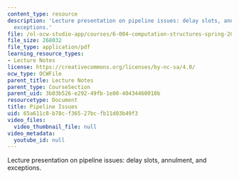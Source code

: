 ```yaml
---
content_type: resource
description: 'Lecture presentation on pipeline issues: delay slots, annulment, and
  exceptions.'
file: /ol-ocw-studio-app/courses/6-004-computation-structures-spring-2009/65a611c8b78cf36527bcfb11d03b49f3_MIT6_004s09_lec23.pdf
file_size: 268032
file_type: application/pdf
learning_resource_types:
- Lecture Notes
license: https://creativecommons.org/licenses/by-nc-sa/4.0/
ocw_type: OCWFile
parent_title: Lecture Notes
parent_type: CourseSection
parent_uid: 3b03b526-e292-49fb-1e00-40434460010b
resourcetype: Document
title: Pipeline Issues
uid: 65a611c8-b78c-f365-27bc-fb11d03b49f3
video_files:
  video_thumbnail_file: null
video_metadata:
  youtube_id: null
---
```

Lecture presentation on pipeline issues: delay slots, annulment, and exceptions.